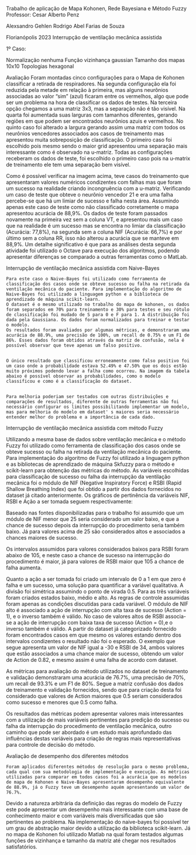 Trabalho de aplicação de Mapa Kohonen, Rede Bayesiana e Método Fuzzy
Professor: Cesar Alberto Penz

Alexsandro Gehlen
Rodrigo Abel Farias de Souza







































Florianópolis
2023
Interrupção de ventilação mecânica assistida





1º Caso:

Normalização
nenhuma
Função vizinhança
gaussian
Tamanho dos mapas
10x10
Topologias
hexagonal





Avaliação
	Foram montadas cinco configurações para o Mapa de Kohonen classificar a retirada de respiradores. Na segunda configuração ela foi reduzida pela metade em relação à primeira, mas alguns neurônios associadas ao valor “sim” (azul) ficaram entre os vermelhos, algo que pode ser um problema na hora de classificar os dados de testes. Na terceira opção chegamos a uma matriz 3x3, mas a separação não é tão visível. Na quarta foi aumentada suas larguras com tamanhos diferentes, gerando regiões em que podem ser encontrados neurônios azuis e vermelhos. No quinto caso foi alterado a largura gerando assim uma matriz com todos os neurônios vencedores associados aos casos de treinamento mas apresentou muita sobreposição de classificação. O primeiro caso foi escolhido pois mesmo sendo o maior grid apresentou uma separação mais interessante como é observado na u-matriz.
	Todas as configurações receberam os dados de teste, foi escolhido o primeiro caso pois na u-matrix de treinamento ele tem uma separação bem visível. 


Como é possível verificar na imagem acima, teve casos do treinamento que apresentaram valores numéricos condizentes com falhas mas que foram um sucesso na realidade criando incongruência com a u-matriz. Verificando um caso de teste que obteve o neurônio vencedor 21 e era uma falha percebe-se que há um limiar de sucesso e falha nesta área. Assumindo apenas este caso de teste como não classificado corretamente o mapa apresentou acurácia de 88,9%.
	Os dados de teste foram passados novamente na primeira vez sem a coluna  VT, e apresentou mais um caso que na realidade é um sucesso mas se encontra no limiar da classificação (Acurácia: 77,8%), na segunda sem a coluna NIF (Acurácia: 66,7%) e por último sem a coluna RR, isso não alterou a acurácia que se manteve em 88,9%. Um detalhe significativo é que para as análises desta segunda atividade foi utilizado o Octave para execução dos algoritmos, podendo apresentar diferenças se comparado a outras ferramentas como o MatLab.


Interrupção de ventilação mecânica assistida com Naive-Bayes

	Para este caso o Naive-Bayes foi utilizado como ferramenta de classificação dos casos onde se obteve sucesso ou falha na retirada da ventilação mecânica do paciente. Para implementação do algoritmo de Naive-Bayes foi utilizado a linguagem python e a biblioteca de aprendizado de máquina scikit-learn.
	O dataset é o mesmo utilizado no trabalho do mapa de kohonen, os dados foram separados em 70% para treinamento e 30% para testes e seu rótulo de classificação foi mudado de S para 0 e F para 1. A distribuição foi dada pela Gaussiana. Os dados foram normalizados para treinar e testar o modelo. 
	Os resultados foram avaliados por algumas métricas, e demonstraram uma acurácia de 88.9%, uma precisão de 100%, um recall de 0.75% e um F1 de 86%. Esses dados foram obtidos através da matriz de confusão, nela é possível observar que teve apenas um falso positivo.


	O único resultado que classificou erroneamente como falso positivo foi um caso onde a probabilidade estava 52.49% e 47.50% que os dois estão muito próximos podendo levar a falha como ocorreu. Na imagem da tabela abaixo é possível observar as probabilidades, como o modelo classificou e como é a classificação do dataset.


	Para melhoria poderiam ser testados com outras distribuições e comparações de resultados, diferente de outras ferramentas não foi necessário configurar os limites possibilitando implementar um modelo, mas para melhoria do modelo em dataset' s maiores seria necessário entender melhor do problema e a importância de cada dado.














Interrupção de ventilação mecânica assistida com método Fuzzy

Utilizando a mesma base de dados sobre ventilação mecânica e o método Fuzzy foi utilizado como ferramenta de classificação dos casos onde se obteve sucesso ou falha na retirada da ventilação mecânica do paciente. Para implementação do algoritmo de Fuzzy foi utilizado a linguagem python e as bibliotecas de aprendizado de máquina Skfuzzy para o método e scikit-learn para obtenção das métricas do método.
	As variáveis escolhidas para classificação de sucesso ou falha da interrupção da ventilação mecânica foi o módulo de NIF (Negative Inspiratory Force) e RSBI (Rapid Shallow Breathing Index) que foi obtido a partir dos dados fornecidos no dataset já citado anteriormente. Os gráficos de pertinência da variáveis NIF, RSBI e Ação a ser tomada seguem respectivamente:


Baseado nas fontes disponibilizadas para o trabalho foi assumido que um módulo de NIF menor que 25 seria considerado um valor baixo, e que a chance de sucesso depois da interrupção do procedimento seria também baixo. Já para valores acima de 25 são considerados altos e associados a chances maiores de sucesso.

Os intervalos assumidos para valores considerados baixos para RSBI foram abaixo de 105, e neste caso a chance de sucesso na interrupção do procedimento é maior, já para valores de RSBI maior que 105 a chance de falha aumenta.

Quanto a ação a ser tomada foi criado um intervalo de 0 a 1 em que zero é falha e um sucesso, uma solução para quantificar a variável qualitativa. A divisão foi simétrica assumindo o ponto de virada 0.5. Para as três variáveis foram criados estados baixo, médio e alto.
	As regras de controle assumidas foram apenas as condições discutidas para cada variável. O módulo de NIF alto é associado a ação de interrupção com alta taxa de sucesso (Action = 1), e o inverso também é válido. No caso de valores altos de RSBI associa-se a ação de interrupção com baixa taxa de sucesso (Action = 0),e o inverso também é válido.
A partir do dataset já categorizado fornecido foram encontrados casos em que mesmo os valores estando dentro dos intervalos condizentes o resultado não foi o esperado. O exemplo que segue apresenta um valor de NIF igual a -30 e RSBI de 34, ambos valores que estão associados a uma chance maior de sucesso, obtendo um valor de Action de 0.82, e mesmo assim é uma falha de acordo com dataset.

As métricas para avaliação do método utilizados no dataset de treinamento e validação demonstraram uma acurácia de 76.7%, uma precisão de 70%, um recall de 93.3% e um F1 de 80%. Segue a matriz confusão dos dados de treinamento e validação fornecidos, sendo que para criação desta foi considerado que valores de Action maiores que 0.5 seriam considerados como sucesso e menores que 0.5 como falha.

Os resultados das métricas podem apresentar valores mais interessantes com a utilização de mais variáveis pertinentes para predição do sucesso ou falha da interrupção do procedimento de ventilação mecânica, outro caminho que pode ser abordado é um estudo mais aprofundado das influências destas variáveis para criação de regras mais representativas para controle de decisão do método.


Avaliação de desempenho dos diferentes métodos

	Foram aplicados diferentes métodos de resolução para o mesmo problema, cada qual com sua metodologia de implementação e execução. As métricas utilizadas para comparar em todos casos foi a acurácia que os modelos de mapa de Kohonen e Naive-Bayes apresentaram desempenho equivalente de 88.9%, já o Fuzzy teve um desempenho aquém apresentando um valor de 76.7%. 
Devido a natureza arbitrária da definição das regras do modelo de Fuzzy este pode apresentar um desempenho mais interessante com uma base de conhecimento maior e com variáveis mais diversificadas que são pertinentes ao problema. Na implementação do naive-bayes foi possível ter um grau de abstração maior devido a utilização da biblioteca scikit-learn. Já no mapa de Kohonen foi utilizado Matlab na qual foram testados algumas funções de vizinhança e tamanho da matriz até chegar nos resultados satisfatórios.
